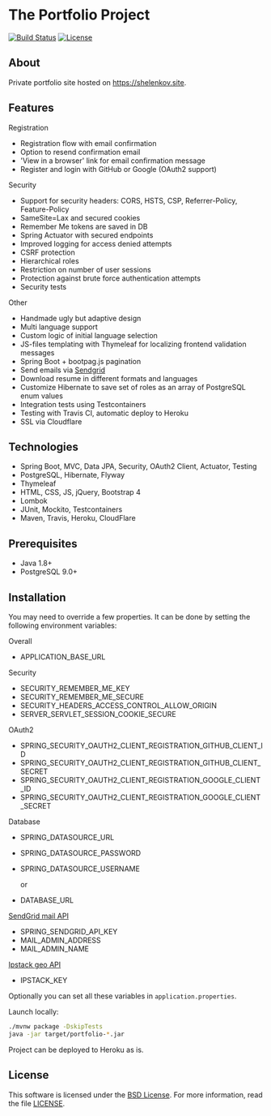 # The Portfolio Project

[![Build Status](https://travis-ci.com/Anshelen/portfolio.svg?branch=master)](https://travis-ci.com/Anshelen/portfolio)
[![License](https://img.shields.io/badge/License-BSD%203--Clause-blue.svg)](https://opensource.org/licenses/BSD-3-Clause)

## About

Private portfolio site hosted on https://shelenkov.site.

## Features

Registration

- Registration flow with email confirmation
- Option to resend confirmation email
- 'View in a browser' link for email confirmation message
- Register and login with GitHub or Google (OAuth2 support)

Security

- Support for security headers: CORS, HSTS, CSP, Referrer-Policy, Feature-Policy
- SameSite=Lax and secured cookies
- Remember Me tokens are saved in DB
- Spring Actuator with secured endpoints
- Improved logging for access denied attempts
- CSRF protection
- Hierarchical roles
- Restriction on number of user sessions
- Protection against brute force authentication attempts
- Security tests

Other

- Handmade ugly but adaptive design
- Multi language support
- Custom logic of initial language selection
- JS-files templating with Thymeleaf for localizing frontend validation messages
- Spring Boot + bootpag.js pagination
- Send emails via [Sendgrid][SENDGRID]
- Download resume in different formats and languages
- Customize Hibernate to save set of roles as an array of PostgreSQL enum values
- Integration tests using Testcontainers
- Testing with Travis CI, automatic deploy to Heroku
- SSL via Cloudflare

## Technologies

- Spring Boot, MVC, Data JPA, Security, OAuth2 Client, Actuator, Testing
- PostgreSQL, Hibernate, Flyway
- Thymeleaf
- HTML, CSS, JS, jQuery, Bootstrap 4
- Lombok
- JUnit, Mockito, Testcontainers
- Maven, Travis, Heroku, CloudFlare

## Prerequisites

- Java 1.8+
- PostgreSQL 9.0+

## Installation

You may need to override a few properties. It can be done by setting the following environment
variables:

Overall

* APPLICATION_BASE_URL

Security

* SECURITY_REMEMBER_ME_KEY
* SECURITY_REMEMBER_ME_SECURE
* SECURITY_HEADERS_ACCESS_CONTROL_ALLOW_ORIGIN
* SERVER_SERVLET_SESSION_COOKIE_SECURE

OAuth2

* SPRING_SECURITY_OAUTH2_CLIENT_REGISTRATION_GITHUB_CLIENT_ID
* SPRING_SECURITY_OAUTH2_CLIENT_REGISTRATION_GITHUB_CLIENT_SECRET
* SPRING_SECURITY_OAUTH2_CLIENT_REGISTRATION_GOOGLE_CLIENT_ID
* SPRING_SECURITY_OAUTH2_CLIENT_REGISTRATION_GOOGLE_CLIENT_SECRET

Database

* SPRING_DATASOURCE_URL
* SPRING_DATASOURCE_PASSWORD
* SPRING_DATASOURCE_USERNAME

  or

* DATABASE_URL

[SendGrid mail API][SENDGRID]

* SPRING_SENDGRID_API_KEY
* MAIL_ADMIN_ADDRESS
* MAIL_ADMIN_NAME

[Ipstack geo API][IPSTACK]

* IPSTACK_KEY

Optionally you can set all these variables in `application.properties`.

Launch locally:

```bash
./mvnw package -DskipTests
java -jar target/portfolio-*.jar
```

Project can be deployed to Heroku as is.

## License

This software is licensed under the [BSD License][BSD]. For more information, read the
file [LICENSE](LICENSE).

[BSD]: https://opensource.org/licenses/BSD-3-Clause

[SENDGRID]: https://sendgrid.com/

[IPSTACK]: https://ipstack.com/
